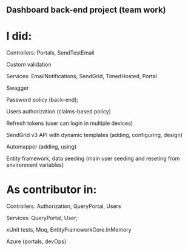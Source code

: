 ## Dashboard back-end project (team work)

# I did:

Controllers: Portals, SendTestEmail

Custom validation

Services: EmailNotifications, SendGrid, TimedHosted, Portal

Swagger

Password policy (back-end);​

Users authorization (claims-based policy​)

Refresh tokens (user can login in multiple devices)

SendGrid v3 API with dynamic templates (adding, configuring, design)

Automapper (adding, using)

Entity framework, data seeding (main user seeding and reseting from environment variables)​

# As contributor in:

Controllers: Authorization, QueryPortal, Users

Services: QueryPortal, User;

xUnit tests, Moq, EntityFrameworkCore.InMemory​

Azure (portals, devOps)​
